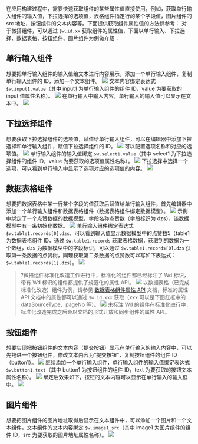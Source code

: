 在应用构建过程中，需要快速获取组件的某些属性值直接使用，例如，获取单行输入组件的输入值，下拉选择的选项值，表格组件指定行的某个字段值，图片组件的 src 地址，按钮组件的文本内容等。下面提供获取组件属性值的方法供参考：
对于微搭组件，可以通过 `$w.id.xx` 获取组件的属性值，下面以单行输入、下拉选择、数据表格、按钮组件、图片组件为例做介绍：

## 单行输入组件
想要把单行输入组件的输入值给文本进行内容展示，添加一个单行输入组件，复制单行输入组件的 ID，添加一个文本组件。
![](https://qcloudimg.tencent-cloud.cn/raw/c0e6f575d41764ebcf7c7902ffedc40c.png)
文本内容绑定表达式 `$w.input1.value`（其中 input1 为单行输入组件的组件 ID，value 为要获取的 input 值属性名称）。
![](https://qcloudimg.tencent-cloud.cn/raw/8775041ef4f5ce67313c66690d421b15.png)
在单行输入中输入内容，单行输入的输入值可以显示在文本中。
![](https://qcloudimg.tencent-cloud.cn/raw/3f2c4c40f2a34424c3ee546c1cb094a0.png)

## 下拉选择组件
想要获取下拉选择组件的选项值，赋值给单行输入组件，可以在编辑器中添加下拉选择和单行输入组件，赋值下拉选择组件的 ID。
![](https://qcloudimg.tencent-cloud.cn/raw/64ab8758765cb5a78365fdfaeaa2b647.png)
可以配置选项名称和对应的选项值。
![](https://qcloudimg.tencent-cloud.cn/raw/63bc8cb627f4ecbe2d6182f4cf6d1007.png)
单行输入组件的输入值绑定 `$w.select1.value`（其中 select1 为下拉选择组件的组件 ID，value 为要获取的选项值属性名称）。
![](https://qcloudimg.tencent-cloud.cn/raw/4e8048601b2244c3c4f47a4246882af7.png)
下拉选择中选择一个选项，可以看到单行输入中显示了选项对应的选项值的内容。
![](https://qcloudimg.tencent-cloud.cn/raw/0838047bb0cf47308d92e9b57a86f07c.png)

## 数据表格组件
想要把数据表格中某一行某个字段的值获取后赋值给单行输入组件，首先编辑器中添加一个单行输入组件和数据表格组件（数据表格组件绑定数据模型）。
![](https://qcloudimg.tencent-cloud.cn/raw/2a09a44a0a8e0a79e8be4ff55466ede8.png)
示例中绑定了一个点赞数据的数据模型，字段名称点赞数（字段标识为 dzs），该数据模型中有一条初始化数据。
![](https://qcloudimg.tencent-cloud.cn/raw/53c6f3c19121d423eab6ddbd4c358ba6.png)
单行输入组件绑定表达式 `$w.table1.records[0].dzs`，可以看到输入值显示数据模型中的点赞数5（table1 为数据表格组件 ID，通过 `$w.table1.records` 获取表格数据，获取到的数据为一个数组，dzs 为数据模型中的字段标识，可以通过 `$w.table1.records[0].dzs` 获取第一条数据的点赞树，同理获取第二条数据的点赞数可以写如下表达式：`$w.table1.records[1].dzs`）。
![](https://qcloudimg.tencent-cloud.cn/raw/77a069a1d5b62ba1f62ceed68f1703ac.png)
>?微搭组件标准化改造工作进行中，标准化的组件都已经标注了 Wd 标识，带有 Wd 标识的组件都提供了规范化的属性 API。
![](https://qcloudimg.tencent-cloud.cn/raw/99edfd6c8ebe01ed7f4e016542c5e047.png)
以数据表格（已完成标准化改造）组件为例，请参见 [数据表格组件属性 API](https://docs.cloudbase.net/lowcode/components/wedaUI/src/docs/compsdocs/database/WdTable#%E5%B1%9E%E6%80%A7-api) 文档，标准的属性 API 文档中的属性都可以通过 `$w.id.xxx` 获取（xxx 可以是下图红框中的 dataSourceType、pageNo 等）。
![](https://qcloudimg.tencent-cloud.cn/raw/cbea68b7323b80524858c8040986e40c.png)
未标注 Wd 的组件在标准化进行中，标准化改造完成之后会以文档的形式开放和同步组件的属性 API。

## 按钮组件
想要实现把按钮组件的文本内容（提交按钮）显示在单行输入的输入内容中，可以先拖进一个按钮组件，修改文本内容为“提交按钮”，复制按钮组件的组件 ID（button1）。
![](https://qcloudimg.tencent-cloud.cn/raw/a837cfad4e576585a00a469f093d34e5.png)
继续添加一个单行输入组件，单行输入组件的输入值绑定表达式 `$w.button1.text`（其中 button1 为按钮组件的组件 ID，text 为要获取的按钮文本属性名称）。
![](https://qcloudimg.tencent-cloud.cn/raw/b6b9953f1697558e3d9cb7125d3291e6.png)
绑定后效果如下，按钮的文本内容可以显示在单行输入的输入框中。
![](https://qcloudimg.tencent-cloud.cn/raw/535f48e8ed7499eebaf971f98d5ee100.png)

## 图片组件
想要把图片组件的图片地址取得后显示在文本组件中，可以添加一个图片和一个文本组件，文本组件的文本内容绑定 `$w.image1.src`（其中 image1 为图片组件的组件 ID，src 为要获取的图片地址属性名称）。
![](https://qcloudimg.tencent-cloud.cn/raw/3bd0f2f42e45e9d0c60f1aad02883d18.png)
